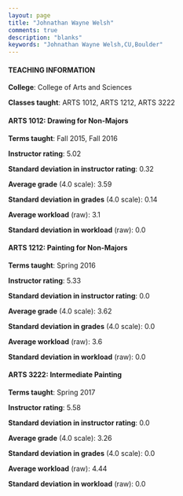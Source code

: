 ```yaml
---
layout: page
title: "Johnathan Wayne Welsh" 
comments: true
description: "blanks"
keywords: "Johnathan Wayne Welsh,CU,Boulder"
---
```

<head>
<script src="https://ajax.googleapis.com/ajax/libs/jquery/2.1.3/jquery.min.js"></script>
<script src="https://dl.dropboxusercontent.com/s/pc42nxpaw1ea4o9/highcharts.js?dl=0"></script>
<!-- <script src="../assets/js/highcharts.js"></script> -->
<style type="text/css">@font-face {
	font-family: "Bebas Neue";
	src: url(https://www.filehosting.org/file/details/544349/BebasNeue Regular.otf) format("opentype");
	}
	h1.Bebas { 
		font-family: "Bebas Neue", Verdana, Tahoma;
	}
</style>
</head>
	   
#### TEACHING INFORMATION

**College**: College of Arts and Sciences

**Classes taught**: ARTS 1012, ARTS 1212, ARTS 3222

#### ARTS 1012: Drawing for Non-Majors

**Terms taught**: Fall 2015, Fall 2016

**Instructor rating**: 5.02

**Standard deviation in instructor rating**: 0.32

**Average grade** (4.0 scale): 3.59

**Standard deviation in grades** (4.0 scale): 0.14

**Average workload** (raw): 3.1

**Standard deviation in workload** (raw): 0.0

#### ARTS 1212: Painting for Non-Majors

**Terms taught**: Spring 2016

**Instructor rating**: 5.33

**Standard deviation in instructor rating**: 0.0

**Average grade** (4.0 scale): 3.62

**Standard deviation in grades** (4.0 scale): 0.0

**Average workload** (raw): 3.6

**Standard deviation in workload** (raw): 0.0

#### ARTS 3222: Intermediate Painting

**Terms taught**: Spring 2017

**Instructor rating**: 5.58

**Standard deviation in instructor rating**: 0.0

**Average grade** (4.0 scale): 3.26

**Standard deviation in grades** (4.0 scale): 0.0

**Average workload** (raw): 4.44

**Standard deviation in workload** (raw): 0.0

